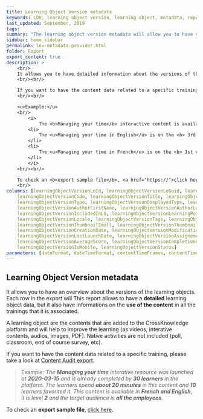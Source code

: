 ```yaml
---
title: Learning Object Version metadata
keywords: LOV, learning object version, learning object, metadata, report, export
last_updated: September, 2019
tags: 
summary: "The learning object version metadata will allow you to have detailed data about versions of the learning object. It is not related to a specific training or session."
sidebar: home_sidebar
permalink: lov-metadata-provider.html
folder: Export
export_content: true
description: >
    <br/>
    It allows you to have detailed information about the versions of the learning objects. Each row in the export will be related to the latest learning object version for each available language.
    <br/><br/>

    If you want to have the content data related to a specific training, please take a look at <a href="training-audit-content-provider.html">Content Audit export</a>.
    <br/><br/>	

    <u>Example:</u> 
    <br/>
        <i>
            The <b>Managing your time</b> interactive content is available in <b>English</b> and <b>French</b>. The English version had more updates than the French version:
        <li>
            The <u>Managing your time in English</u> is on the <b> 3rd version </b>. The latest version was launched on <b>2020-06-20</b> and it was accessed by <b>15 learners</b> in the platform. The learners spent <b>around 5 minutes</b> in this content and the content duration is <b>3 minutes</b>. The target audience is <b>all the employees</b>.
        </li>
        <li>
            The <u>Managing your time in French</u> is on the <b> 1st version </b>. The latest version was launched on <b>2020-03-30</b> and it was accessed by <b>25 learners</b> in the platform. The learners spent <b>around 8 minutes</b> in this content and the content duration is <b>5 minutes</b>. The target audience is <b>all the French employees</b>.
        </li>
        </i>
    <br/><br/>

    To check an <b>export sample file</b>, <a href="https://">click here</a>.
    <br/>
columns: [learningObjectVersionLoId, learningObjectVersionLoGuid, learningObjectVersionId, learningObjectVersionGuid, 
    learningObjectVersionCode, learningObjectVersionTitle, learningObjectVersionSummary, learningObjectVersionPublisher, 
    learningObjectVersionType, learningObjectVersionDisplayedType, learningObjectVersionVersion, learningObjectVersionAuthorId, 
    learningObjectVersionAuthorFirstName, learningObjectVersionAuthorLastName, learningObjectVersionDuration, 
    learningObjectVersionIncludedInLO, learningObjectVersionLearningPoints, learningObjectVersionLevel, 
    learningObjectVersionLocale, learningObjectVersionTags, learningObjectVersionTargetAudience, learningObjectVersionThemes, 
    learningObjectVersionThumbnailSmall, learningObjectVersionThumbnailMedium, learningObjectVersionThumbnailLarge, 
    learningObjectVersionCreationDate, learningObjectVersionModificationDate, learningObjectVersionFirstLaunchDate, 
    learningObjectVersionLastLaunchDate, learningObjectVersionAssignements, learningObjectVersionAverageCompletionTime, 
    learningObjectVersionAverageScore, learningObjectVersionCompletions, learningObjectVersionTotalTimeSpent, 
    learningObjectVersionIsMobile, learningObjectVersionStatus]
parameters: [dateFormat, dateTimeFormat, contentTimeFrames, contentTimeFramesScale, excludeDeactivatedContents, templates, durationFormat, stripHTML, maxLength, onlyHrisSelectedItems, contentPreferredLocales]
---
```


## Learning Object Version metadata

It allows you to have an overview about the versions of the learning objects. Each row in the export will
This report allows to have a **detailed** learning object data, but it also have informations on the **use of the content** in all the trainings that it is associated.

A learning object are the contents that are added to the CrossKnowledge platform and will help to improve the learning (as videos, interative contents, audios, images, PDF). Native activities are not included (poll, classroom, end of course survey, etc).

If you want to have the content data related to a specific training, please take a look at [Content Audit export](htttp://localhost:4000/training-audit-content-provider.html).

> Example: _The **Managing your time** interative resource was launched at **2020-03-15** and is already completed by **30 learners** in the platform. The learners spend **about 20 minutes** in this content and **10** learners favorited it. This content is available in **French and English**, it is level **2** and the target audience is **all the employees**._

To check an **export sample file**, [click here](https://).

<!--
### Example
```xml
<providers>
    <learningObjectVersionMetadataProvider>
        <columns>
            <learningObjectVersionLoId/>
            <learningObjectVersionLoGuid/>
            <learningObjectVersionId/>
            <learningObjectVersionGuid/>
            <learningObjectVersionCode/>
            <learningObjectVersionTitle/>
            <learningObjectVersionSummary/>
            <learningObjectVersionPublisher/>
            <learningObjectVersionType/>
            <learningObjectVersionDisplayedType/>
            <learningObjectVersionVersion/>
            <learningObjectVersionAuthorId/>
            <learningObjectVersionAuthorFirstName/>
            <learningObjectVersionAuthorLastName/>
            <learningObjectVersionDuration/>
            <learningObjectVersionIncludedInLO/>
            <learningObjectVersionLearningPoints/>
            <learningObjectVersionLevel/>
            <learningObjectVersionLocale/>
            <learningObjectVersionTags/>
            <learningObjectVersionTargetAudience/>
            <learningObjectVersionThemes/>
            <learningObjectVersionThumbnailSmall/>
            <learningObjectVersionThumbnailMedium/>
            <learningObjectVersionThumbnailLarge/>
            <learningObjectVersionCreationDate/>
            <learningObjectVersionModificationDate/>
            <learningObjectVersionFirstLaunchDate/>
            <learningObjectVersionLastLaunchDate/>
            <learningObjectVersionAssignements/>
            <learningObjectVersionAverageCompletionTime/>
            <learningObjectVersionAverageScore/>
            <learningObjectVersionCompletions/>
            <learningObjectVersionTotalTimeSpent/>
        </columns>
        <parameters>
            <dateFormat>MM-DD-YYYY</dateFormat>
        </parameters>
    </learningObjectVersionMetadataProvider>
</providers>     
```
-->
